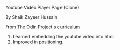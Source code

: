 Youtube Video Player Page (Clone)

By Shaik Zayeer Hussain

From The Odin Project's [curriculum](https://www.theodinproject.com/courses/html5-and-css3/lessons/embedding-images-and-video)

1. Learned embedding the youtube video into html.
2. Improved in positioning.
